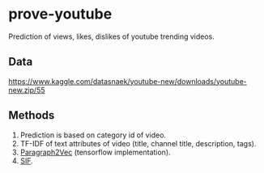 # prove-youtube
Prediction of views, likes, dislikes of youtube trending videos.

## Data
https://www.kaggle.com/datasnaek/youtube-new/downloads/youtube-new.zip/55

## Methods
1. Prediction is based on category id of video.
2. TF-IDF of text attributes of video (title, channel title, description, tags).
3. [Paragraph2Vec](https://cs.stanford.edu/~quocle/paragraph_vector.pdf) (tensorflow implementation).
4. [SIF](https://openreview.net/pdf?id=SyK00v5xx).
